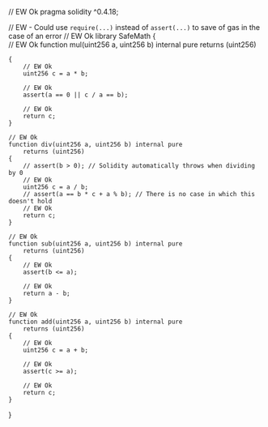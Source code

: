 // EW Ok
pragma solidity ^0.4.18;

// EW - Could use `require(...)` instead of `assert(...)` to save of gas in the case of an error
// EW Ok
library SafeMath
{   
    // EW Ok
    function mul(uint256 a, uint256 b) internal pure
        returns (uint256)
    
    {
        // EW Ok
        uint256 c = a * b;

        // EW Ok
        assert(a == 0 || c / a == b);

        // EW Ok
        return c;
    }

    // EW Ok
    function div(uint256 a, uint256 b) internal pure
        returns (uint256)
    {
        // assert(b > 0); // Solidity automatically throws when dividing by 0
        // EW Ok
        uint256 c = a / b;
        // assert(a == b * c + a % b); // There is no case in which this doesn't hold
        // EW Ok
        return c;
    }

    // EW Ok
    function sub(uint256 a, uint256 b) internal pure
        returns (uint256)
    {
        // EW Ok
        assert(b <= a);

        // EW Ok
        return a - b;
    }

    // EW Ok
    function add(uint256 a, uint256 b) internal pure
        returns (uint256)
    {
        // EW Ok
        uint256 c = a + b;

        // EW Ok
        assert(c >= a);

        // EW Ok
        return c;
    }
}
